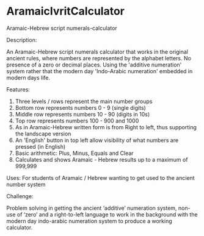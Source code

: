# AramaicIvritCalculator
Aramaic-Hebrew script numerals-calculator 

Description:

An Aramaic-Hebrew script numerals calculator that works in the original ancient rules, where numbers are represented by the alphabet letters. No presence of a zero or decimal places. Using the 'additive numeration' system rather that the modern day 'Indo-Arabic numeration' embedded in modern days life. 

Features:

1. Three levels / rows represent the main number groups
2. Bottom row represents numbers 0 - 9 (single digits)
3. Middle row represents numbers 10 - 90 (digits in 10s)
4. Top row represents numbers 100 - 900 and 1000
5. As in Aramaic-Hebrew written form is from Right to left, thus supporting the landscape version
6. An 'English' button in top left allow visibility of what numbers are pressed (in English)
7. Basic arithmetic: Plus, Minus, Equals and Clear
8. Calculates and shows Aramaic - Hebrew results up to a maximum of 999,999

Uses:
For students of Aramaic / Hebrew wanting to get used to the ancient number system

Challenge:

Problem solving in getting the ancient ‘additive’ numeration system, non-use of ‘zero’ and a right-to-left language to work in the background with the modern day indo-arabic numeration system to produce a working calculator.

